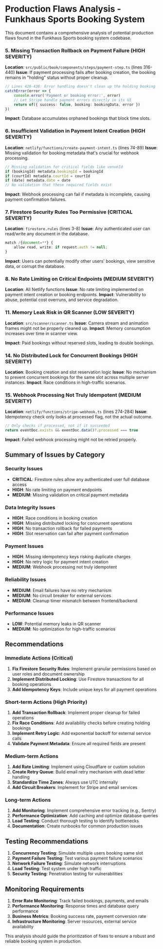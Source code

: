 # Production Flaws Analysis - Funkhaus Sports Booking System

This document contains a comprehensive analysis of potential production flaws found in the Funkhaus Sports booking system codebase.


### 5. **Missing Transaction Rollback on Payment Failure (HIGH SEVERITY)**
**Location**: `src/public/book/components/steps/payment-step.ts` (lines 316-440)
**Issue**: If payment processing fails after booking creation, the booking remains in "holding" status without proper cleanup.
```typescript
// Lines 426-438: Error handling doesn't clean up the holding booking
catchError(error => {
    console.error('Payment or booking error:', error)
    // Let Stripe handle payment errors directly in its UI
    return of({ success: false, booking: bookingData, error })
})
```
**Impact**: Database accumulates orphaned bookings that block time slots.

### 6. **Insufficient Validation in Payment Intent Creation (HIGH SEVERITY)**
**Location**: `netlify/functions/create-payment-intent.ts` (lines 74-89)
**Issue**: Missing validation for booking metadata that's crucial for webhook processing.
```typescript
// Missing validation for critical fields like venueId
if (bookingId) metadata.bookingId = bookingId
if (courtId) metadata.courtId = courtId
if (date) metadata.date = date
// No validation that these required fields exist
```
**Impact**: Webhook processing can fail if metadata is incomplete, causing payment confirmation failures.

### 7. **Firestore Security Rules Too Permissive (CRITICAL SEVERITY)**
**Location**: `firestore.rules` (lines 3-8)
**Issue**: Any authenticated user can read/write any document in the database.
```typescript
match /{document=**} {
    allow read, write: if request.auth != null;
}
```
**Impact**: Users can potentially modify other users' bookings, view sensitive data, or corrupt the database.

### 8. **No Rate Limiting on Critical Endpoints (MEDIUM SEVERITY)**
**Location**: All Netlify functions
**Issue**: No rate limiting implemented on payment intent creation or booking endpoints.
**Impact**: Vulnerability to abuse, potential cost overruns, and service degradation.


### 11. **Memory Leak Risk in QR Scanner (LOW SEVERITY)**
**Location**: `src/scanner/scanner.ts`
**Issue**: Camera stream and animation frames might not be properly cleaned up.
**Impact**: Memory consumption increases over time in scanner view.



**Impact**: Paid bookings without reserved slots, leading to double bookings.

### 14. **No Distributed Lock for Concurrent Bookings (HIGH SEVERITY)**
**Location**: Booking creation and slot reservation logic
**Issue**: No mechanism to prevent concurrent bookings for the same slot across multiple server instances.
**Impact**: Race conditions in high-traffic scenarios.

### 15. **Webhook Processing Not Truly Idempotent (MEDIUM SEVERITY)**
**Location**: `netlify/functions/stripe-webhook.ts` (lines 274-284)
**Issue**: Idempotency check only looks at processed flag, not the actual outcome.
```typescript
// Only checks if processed, not if it succeeded
return eventDoc.exists && eventDoc.data()?.processed === true
```
**Impact**: Failed webhook processing might not be retried properly.

## Summary of Issues by Category

### Security Issues
- **CRITICAL**: Firestore rules allow any authenticated user full database access
- **HIGH**: No rate limiting on payment endpoints
- **MEDIUM**: Missing validation on critical payment metadata

### Data Integrity Issues
- **HIGH**: Race conditions in booking creation
- **HIGH**: Missing distributed locking for concurrent operations
- **HIGH**: No transaction rollback for failed payments
- **HIGH**: Slot reservation can fail after payment confirmation

### Payment Issues
- **HIGH**: Missing idempotency keys risking duplicate charges
- **HIGH**: No retry logic for payment intent creation
- **MEDIUM**: Webhook processing not truly idempotent

### Reliability Issues
- **MEDIUM**: Email failures have no retry mechanism
- **MEDIUM**: No circuit breaker for external services
- **MEDIUM**: Cleanup timer mismatch between frontend/backend

### Performance Issues
- **LOW**: Potential memory leaks in QR scanner
- **MEDIUM**: No optimization for high-traffic scenarios

## Recommendations

### Immediate Actions (Critical)
1. **Fix Firestore Security Rules**: Implement granular permissions based on user roles and document ownership
2. **Implement Distributed Locking**: Use Firestore transactions for all booking operations
3. **Add Idempotency Keys**: Include unique keys for all payment operations

### Short-term Actions (High Priority)
1. **Add Transaction Rollback**: Implement proper cleanup for failed operations
2. **Fix Race Conditions**: Add availability checks before creating holding bookings
3. **Implement Retry Logic**: Add exponential backoff for external service calls
4. **Validate Payment Metadata**: Ensure all required fields are present

### Medium-term Actions
1. **Add Rate Limiting**: Implement using Cloudflare or custom solution
2. **Create Retry Queue**: Build email retry mechanism with dead letter handling
3. **Standardize Time Zones**: Always use UTC internally
4. **Add Circuit Breakers**: Implement for Stripe and email services

### Long-term Actions
1. **Add Monitoring**: Implement comprehensive error tracking (e.g., Sentry)
2. **Performance Optimization**: Add caching and optimize database queries
3. **Load Testing**: Conduct thorough testing to identify bottlenecks
4. **Documentation**: Create runbooks for common production issues

## Testing Recommendations

1. **Concurrency Testing**: Simulate multiple users booking same slot
2. **Payment Failure Testing**: Test various payment failure scenarios
3. **Network Failure Testing**: Simulate network interruptions
4. **Load Testing**: Test system under high traffic
5. **Security Testing**: Penetration testing for vulnerabilities

## Monitoring Requirements

1. **Error Rate Monitoring**: Track failed bookings, payments, and emails
2. **Performance Monitoring**: Response times and database query performance
3. **Business Metrics**: Booking success rate, payment conversion rate
4. **Infrastructure Monitoring**: Server resources, external service availability

This analysis should guide the prioritization of fixes to ensure a robust and reliable booking system in production.
